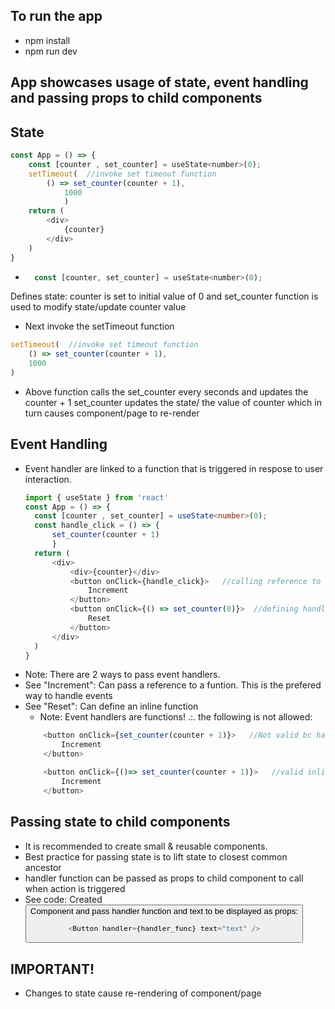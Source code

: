 ## To run the app
 - npm install
 - npm run dev
## App showcases usage of state, event handling and passing props to child components
## State
```javascript
const App = () => {
    const [counter , set_counter] = useState<number>(0);
    setTimeout(  //invoke set timeout function
        () => set_counter(counter + 1),
            1000
            )
    return (
        <div>
            {counter}
        </div>
    )
}
```
- ```javascript 
    const [counter, set_counter] = useState<number>(0);
  ```
Defines state: counter is set to initial value of 0 and set_counter function is used to 
modify state/update counter value
- Next invoke the setTimeout function 
```javascript
setTimeout(  //invoke set timeout function
    () => set_counter(counter + 1),
    1000
)
```
- Above function calls the set_counter every seconds and updates the counter + 1
  set_counter updates the state/ the value of counter which in turn causes component/page to
  re-render
## Event Handling
- Event handler are linked to a function that is triggered in respose to user interaction. 
  ```typescript
  import { useState } from 'react'
  const App = () => {
    const [counter , set_counter] = useState<number>(0);
    const handle_click = () => {
        set_counter(counter + 1)
        }
    return (
        <div>
            <div>{counter}</div>
            <button onClick={handle_click}>   //calling reference to event handler function
                Increment
            </button>
            <button onClick={() => set_counter(0)}>  //defining handler function inline
                Reset
            </button>
        </div>
    )
  }
  ```
- Note: There are 2 ways to pass event handlers. 
- See "Increment": Can pass a reference to a funtion. This is the prefered way to handle
  events
- See "Reset": Can define an inline function
    - Note: Event handlers are functions! .:. the following is not allowed:
    ```javascript
        <button onClick={set_counter(counter + 1)}>   //Not valid bc handler must be a function
            Increment
        </button>
    ```
    ```javascript
        <button onClick={()=> set_counter(counter + 1)}>   //valid inline handler function
            Increment
        </button>
    ```
## Passing state to child components
- It is recommended to create small & reusable components. 
- Best practice for passing state is to lift state to closest common ancestor
- handler function can be passed as props to child component to call when action is triggered
- See code: Created <Button /> Component and pass handler function and text to be displayed 
  as props:
    ```javascript 
   <Button handler={handler_func} text="text" />
   ```
## IMPORTANT!
- Changes to state cause re-rendering of component/page
